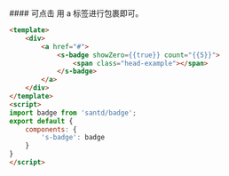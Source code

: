 <text lang="cn">
#### 可点击
用 a 标签进行包裹即可。
</text>

```html
<template>
    <div>
        <a href="#">
            <s-badge showZero={{true}} count="{{5}}">
                <span class="head-example"></span>
            </s-badge>
        </a>
    </div>
</template>
<script>
import badge from 'santd/badge';
export default {
    components: {
        's-badge': badge
    }
}
</script>
```
